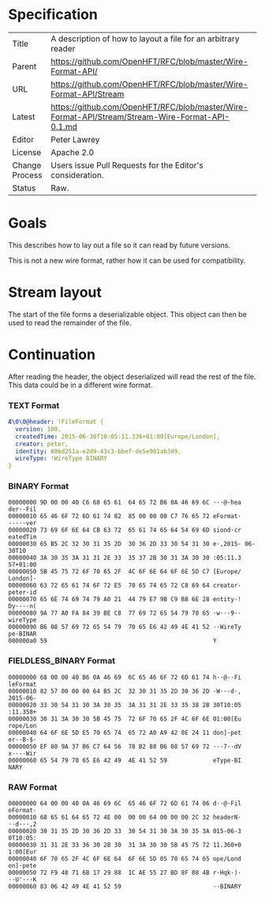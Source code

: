 # Specification

|         |                                                                             |
|:------- | --------------------------------------------------------------------------- |
| Title   | A description of how to layout a file for an arbitrary reader                    |
| Parent  | https://github.com/OpenHFT/RFC/blob/master/Wire-Format-API/                 |
| URL     | https://github.com/OpenHFT/RFC/blob/master/Wire-Format-API/Stream           |
| Latest  | https://github.com/OpenHFT/RFC/blob/master/Wire-Format-API/Stream/Stream-Wire-Format-API-0.1.md |
| Editor  | Peter Lawrey                                                                |
| License | Apache 2.0                                                                  |
| Change Process | Users issue Pull Requests for the Editor's consideration.            |
| Status  | Raw.                                                                        |

# Goals
This describes how to lay out a file so it can read by future versions.

This is not a new wire format, rather how it can be used for compatibility.

# Stream layout
The start of the file forms a deserializable object.  This object can then be used to read the remainder of the file.

# Continuation
After reading the header, the object deserialized will read the rest of the file.  This data could be in a different wire format.

### TEXT Format
```yaml
Æ\0\0@header: !FileFormat {
  version: 100,
  createdTime: 2015-06-30T10:05:11.336+01:00[Europe/London],
  creator: peter,
  identity: 80bd251a-e2d9-43c3-bbef-de5e901ab3d9,
  wireType: !WireType BINARY
}
```

### BINARY Format
```
00000000 9D 00 00 40 C6 68 65 61  64 65 72 B6 0A 46 69 6C ···@·hea der··Fil
00000010 65 46 6F 72 6D 61 74 82  85 00 00 00 C7 76 65 72 eFormat· ·····ver
00000020 73 69 6F 6E 64 CB 63 72  65 61 74 65 64 54 69 6D siond·cr eatedTim
00000030 65 B5 2C 32 30 31 35 2D  30 36 2D 33 30 54 31 30 e·,2015- 06-30T10
00000040 3A 30 35 3A 31 31 2E 33  35 37 2B 30 31 3A 30 30 :05:11.3 57+01:00
00000050 5B 45 75 72 6F 70 65 2F  4C 6F 6E 64 6F 6E 5D C7 [Europe/ London]·
00000060 63 72 65 61 74 6F 72 E5  70 65 74 65 72 C8 69 64 creator· peter·id
00000070 65 6E 74 69 74 79 A0 21  44 79 E7 9B C9 B8 6E 28 entity·! Dy····n(
00000080 9A 77 A0 FA 84 39 BE C8  77 69 72 65 54 79 70 65 ·w···9·· wireType
00000090 B6 08 57 69 72 65 54 79  70 65 E6 42 49 4E 41 52 ··WireTy pe·BINAR
000000a0 59                                               Y                
```

### FIELDLESS_BINARY Format
```
00000000 68 00 00 40 B6 0A 46 69  6C 65 46 6F 72 6D 61 74 h··@··Fi leFormat
00000010 82 57 00 00 00 64 B5 2C  32 30 31 35 2D 30 36 2D ·W···d·, 2015-06-
00000020 33 30 54 31 30 3A 30 35  3A 31 31 2E 33 35 38 2B 30T10:05 :11.358+
00000030 30 31 3A 30 30 5B 45 75  72 6F 70 65 2F 4C 6F 6E 01:00[Eu rope/Lon
00000040 64 6F 6E 5D E5 70 65 74  65 72 A0 A9 42 0E 24 11 don]·pet er··B·$·
00000050 EF 80 9A 37 B6 C7 64 56  78 B2 88 B6 08 57 69 72 ···7··dV x····Wir
00000060 65 54 79 70 65 E6 42 49  4E 41 52 59             eType·BI NARY    
```

### RAW Format
```
00000000 64 00 00 40 0A 46 69 6C  65 46 6F 72 6D 61 74 06 d··@·Fil eFormat·
00000010 68 65 61 64 65 72 4E 00  00 00 64 00 00 00 2C 32 headerN· ··d···,2
00000020 30 31 35 2D 30 36 2D 33  30 54 31 30 3A 30 35 3A 015-06-3 0T10:05:
00000030 31 31 2E 33 36 30 2B 30  31 3A 30 30 5B 45 75 72 11.360+0 1:00[Eur
00000040 6F 70 65 2F 4C 6F 6E 64  6F 6E 5D 05 70 65 74 65 ope/Lond on]·pete
00000050 72 F9 48 71 6B 17 29 88  1C AE 55 27 BD 8F 08 4B r·Hqk·)· ··U'···K
00000060 83 06 42 49 4E 41 52 59                          ··BINARY         
```
